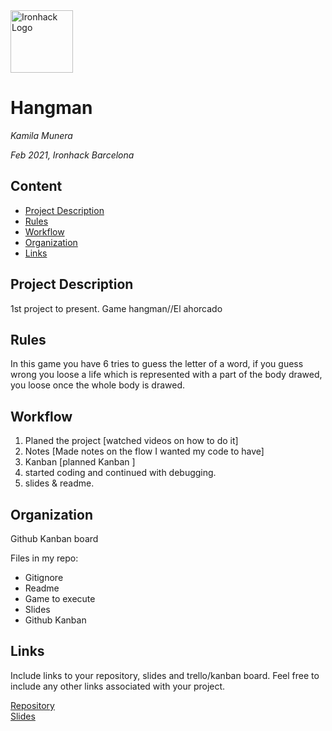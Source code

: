 <img src="https://bit.ly/2VnXWr2" alt="Ironhack Logo" width="100"/>

# Hangman
*Kamila Munera*

*Feb 2021, Ironhack Barcelona*

## Content
- [Project Description](#project-description)
- [Rules](#rules)
- [Workflow](#workflow)
- [Organization](#organization)
- [Links](#links)

## Project Description
1st project to present. Game hangman//El ahorcado

## Rules
In this game you have 6 tries to guess the letter of a word, if you guess wrong you loose a life which is represented with a part of the body drawed, you loose once the whole body is drawed.  

## Workflow
1. Planed the project [watched videos on how to do it]
2. Notes [Made notes on the flow I wanted my code to have]
3. Kanban [planned Kanban ]
4. started coding and continued with debugging. 
5. slides & readme. 

## Organization
Github Kanban board 

Files in my repo:
- Gitignore
- Readme
- Game to execute
- Slides
- Github Kanban

## Links
Include links to your repository, slides and trello/kanban board. Feel free to include any other links associated with your project. 

[Repository](https://github.com/mkamilam/PR01-project-python.git)  
[Slides](https://slides.com/)  
